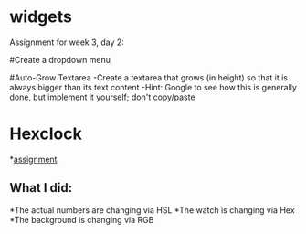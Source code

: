 # widgets

Assignment for week 3, day 2:

#Create a dropdown menu

#Auto-Grow Textarea 
-Create a textarea that grows (in height) so that it is always bigger than its text content -Hint: Google to see how this is generally done, but implement it yourself; don't copy/paste

# Hexclock

*[assignment](https://github.com/tiy-durham-fe-2015/curriculum/blob/master/assignments/hexclock/readme.md)

## What I did: 

*The actual numbers are changing via HSL
*The watch is changing via Hex
*The background is changing via RGB

